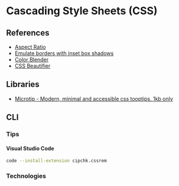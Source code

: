 # Cascading Style Sheets (CSS)

<!--
https://www.linkedin.com/learning/advanced-css-media-queries/media-queries-aren-t-just-screen-size-queries
-->

## References

- [Aspect Ratio](https://www.w3schools.com/howto/howto_css_aspect_ratio.asp)
- [Emulate borders with inset box shadows](https://makandracards.com/makandra/12019-css-emulate-borders-with-inset-box-shadows)
- [Color Blender](https://meyerweb.com/eric/tools/color-blend/#:::hex)
- [CSS Beautifier](https://www.freeformatter.com/css-beautifier.html)

<!-- https://bennettfeely.com/clippy/ -->

## Libraries

- [Microtip - Modern, minimal and accessible css tooptips. 1kb only](https://microtip.now.sh/)

## CLI

### Tips

#### Visual Studio Code

```sh
code --install-extension cipchk.cssrem
```

### Technologies

<!-- #### CSS Flexible Box Layout

TODO -->

<!-- #### CSS Grid

TODO -->

<!--
https://www.treinaweb.com.br/blog/flexbox-ou-css-grid/
https://imasters.com.br/css/adeus-flexbox-bem-vindo-css-grid-layout

-->

<!-- ##

###

| Weight | Name |
| --- | --- |
| 100 | Thin |
| 200 | Extra Light |
| 300 | Light |
| 400 | Regular |
| 450 | Book |
| 500 | Medium |
| 600 | Semi-bold |
| 700 | Bold |
| 800 | Black |
| 900 | Extra | -->
